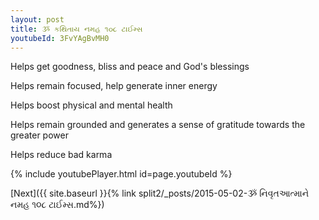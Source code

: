 ```yaml
---
layout: post
title: ૐ કથિતાય નમહ ૧૦૮ ટાઈમ્સ
youtubeId: 3FvYAgBvMH0
---
```

 
 
Helps get goodness, bliss and peace and God's blessings
 
Helps remain focused, help generate inner energy 
 
Helps boost physical and mental health 
 
Helps remain grounded and generates a sense of gratitude towards the greater power 
 
Helps reduce bad karma
 
 
 
 


{% include youtubePlayer.html id=page.youtubeId %}
 
[Next]({{ site.baseurl }}{% link  split2/_posts/2015-05-02-ૐ નિવૃતઆત્માને નમહ ૧૦૮ ટાઈમ્સ.md%})
 
